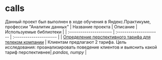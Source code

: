 # calls
Данный проект был выполнен в ходе обучения в Яндекс.Практикуме, профессии "Аналитик данных"
| Название проекта | Описание | Используемые библиотеки | 
| :---------------------- | :---------------------- | :---------------------- |
| [Определение перспективного тарифа для телеком компании](calls) | Клиентам предлагают 2 тарифа. Цель исследования: проанализировать поведение клиентов и выяснить какой тариф перспективнее| *pandas, numpy* |
